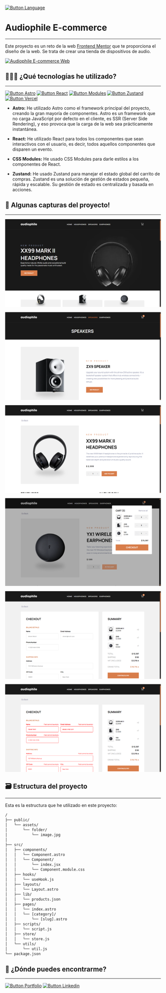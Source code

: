[Button Language]: https://img.shields.io/badge/Read%20In%20English-000000?style=for-the-badge

[![Button Language]](https://github.com/MartinWebDev95/AudiophileEcommerceAstro/blob/main/README.en.md)

# Audiophile E-commerce                                 
---

[Audiophile E-commerce Web]: https://img.shields.io/badge/Audiophile%20Ecommerce%20Web-D87D4A?style=for-the-badge

Este proyecto es un reto de la web [Frontend Mentor](https://www.frontendmentor.io/challenges/audiophile-ecommerce-website-C8cuSd_wx) que te proporciona el diseño de la web. Se trata de crear una tienda de dispositivos de audio.

[![Audiophile E-commerce Web]](https://audiophile-ecommerce-astro.vercel.app/)

## 👨🏽‍💻 ¿Qué tecnologías he utilizado?
---

[Button Vercel]: https://img.shields.io/badge/Deploy%20on%20Vercel-000000?style=for-the-badge&logo=vercel
[Button Astro]: https://img.shields.io/badge/Astro-000000?style=for-the-badge&logoColor=BC52EE&logo=astro
[Button React]: https://img.shields.io/badge/React-000000?style=for-the-badge&logo=react
[Button Modules]:https://img.shields.io/badge/CSS%20Modules-000000?style=for-the-badge&logo=css-modules
[Button Zustand]:https://img.shields.io/badge/Zustand-000000?style=for-the-badge&logo=zustand

[![Button Astro]](https://astro.build/)
[![Button React]](https://es.react.dev/)
[![Button Modules]](https://github.com/css-modules/css-modules?tab=readme-ov-file)
[![Button Zustand]](https://zustand-demo.pmnd.rs/)
[![Button Vercel]](https://vercel.com/)

- **Astro:** He utilizado Astro como el framework principal del proyecto, creando la gran mayoría de componentes. Astro es un framework que no carga JavaScript por defecto en el cliente, es SSR (Server Side Rendering), y eso provoca que la carga de la web sea prácticamente instantánea.

- **React:** He utilizado React para todos los componentes que sean interactivos con el usuario, es decir, todos aquellos componentes que disparen un evento.

- **CSS Modules:** He usado CSS Modules para darle estilos a los componentes de React.

- **Zustand:** He usado Zustand para manejar el estado global del carrito de compras. Zustand es una solución de gestión de estados pequeña, rápida y escalable. Su gestión de estado es centralizada y basada en acciones.

## 📸 Algunas capturas del proyecto!
---

![Hero Section Screenshot](https://github.com/MartinWebDev95/AudiophileEcommerceAstro/blob/main/public/assets/screenshots/heroSection.png)

![Category Page Screenshot](https://github.com/MartinWebDev95/AudiophileEcommerceAstro/blob/main/public/assets/screenshots/categoryPage.png)

![Product Page Screenshot](https://github.com/MartinWebDev95/AudiophileEcommerceAstro/blob/main/public/assets/screenshots/productPage.png)

![Cart Screenshot](https://github.com/MartinWebDev95/AudiophileEcommerceAstro/blob/main/public/assets/screenshots/cart.png)

![Checkout Page Screenshot](https://github.com/MartinWebDev95/AudiophileEcommerceAstro/blob/main/public/assets/screenshots/checkoutPage.png)

![Checkout Page Error Screenshot](https://github.com/MartinWebDev95/AudiophileEcommerceAstro/blob/main/public/assets/screenshots/checkoutPageError.png)

## 🗃️ Estructura del proyecto
---

Esta es la estructura que he utilizado en este proyecto:

```text
/
├── public/
│   └── assets/          
│       └── folder/
│           └── image.jpg
│
├── src/
│   ├── components/
│   │   └── Component.astro
│   │   └── Component/
│   │       └── index.jsx
│   │       └── Component.module.css
│   ├── hooks/
│   │   └── useHook.js
│   ├── layouts/
│   │   └── Layout.astro
│   ├── lib/
│   │   └── products.json
│   ├── pages/
│   │   └── index.astro
│   │   └── [category]/
│   │       └── [slug].astro
│   ├── scripts/
│   │   └── script.js    
│   ├── store/
│   │   └── store.js    
│   └── utils/
│       └── util.js 
└── package.json
```

## 👀 ¿Dónde puedes encontrarme?
---

[Button Portfolio]: https://img.shields.io/badge/Visita%20mi%20Portfolio-000000?style=for-the-badge
[Button Linkedin]: https://img.shields.io/badge/LinkedIn-0A66C2?style=for-the-badge

[![Button Portfolio]](https://my-portolio-martinwebdev95.vercel.app/)
[![Button Linkedin]](https://www.linkedin.com/in/jamartindev/)

